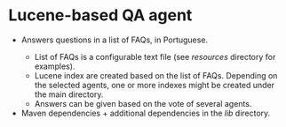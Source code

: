 <h1>Lucene-based QA agent</h1>

<ul>
  <li>Answers questions in a list of FAQs, in Portuguese.</li>
  <ul>
    <li>List of FAQs is a configurable text file (see <i>resources</i> directory for examples).</li>
    <li>Lucene index are created based on the list of FAQs. Depending on the selected agents, one or more indexes might be created under the main directory.</li>
    <li>Answers can be given based on the vote of several agents.</li>
  </ul>
  <li>Maven dependencies + additional dependencies in the <i>lib</i> directory.</li>
</ul>
